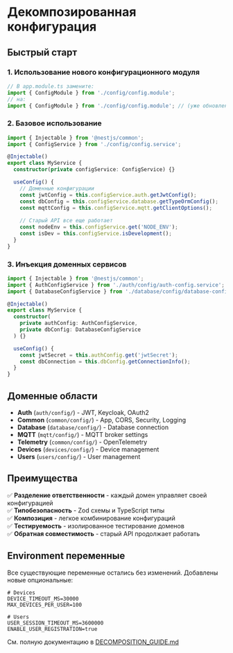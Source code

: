 # Декомпозированная конфигурация

## Быстрый старт

### 1. Использование нового конфигурационного модуля

```typescript
// В app.module.ts замените:
import { ConfigModule } from './config/config.module';
// на:
import { ConfigModule } from './config/config.module'; // (уже обновлен)
```

### 2. Базовое использование

```typescript
import { Injectable } from '@nestjs/common';
import { ConfigService } from './config/config.service';

@Injectable()
export class MyService {
  constructor(private configService: ConfigService) {}

  useConfig() {
    // Доменные конфигурации
    const jwtConfig = this.configService.auth.getJwtConfig();
    const dbConfig = this.configService.database.getTypeOrmConfig();
    const mqttConfig = this.configService.mqtt.getClientOptions();
    
    // Старый API все еще работает
    const nodeEnv = this.configService.get('NODE_ENV');
    const isDev = this.configService.isDevelopment();
  }
}
```

### 3. Инъекция доменных сервисов

```typescript
import { Injectable } from '@nestjs/common';
import { AuthConfigService } from './auth/config/auth-config.service';
import { DatabaseConfigService } from './database/config/database-config.service';

@Injectable()
export class MyService {
  constructor(
    private authConfig: AuthConfigService,
    private dbConfig: DatabaseConfigService
  ) {}

  useConfig() {
    const jwtSecret = this.authConfig.get('jwtSecret');
    const dbConnection = this.dbConfig.getConnectionInfo();
  }
}
```

## Доменные области

- **Auth** (`auth/config/`) - JWT, Keycloak, OAuth2
- **Common** (`common/config/`) - App, CORS, Security, Logging  
- **Database** (`database/config/`) - Database connection
- **MQTT** (`mqtt/config/`) - MQTT broker settings
- **Telemetry** (`common/config/`) - OpenTelemetry
- **Devices** (`devices/config/`) - Device management
- **Users** (`users/config/`) - User management

## Преимущества

✅ **Разделение ответственности** - каждый домен управляет своей конфигурацией  
✅ **Типобезопасность** - Zod схемы и TypeScript типы  
✅ **Композиция** - легкое комбинирование конфигураций  
✅ **Тестируемость** - изолированное тестирование доменов  
✅ **Обратная совместимость** - старый API продолжает работать  

## Environment переменные

Все существующие переменные остались без изменений. Добавлены новые опциональные:

```env
# Devices
DEVICE_TIMEOUT_MS=30000
MAX_DEVICES_PER_USER=100

# Users  
USER_SESSION_TIMEOUT_MS=3600000
ENABLE_USER_REGISTRATION=true
```

См. полную документацию в [DECOMPOSITION_GUIDE.md](./DECOMPOSITION_GUIDE.md)
